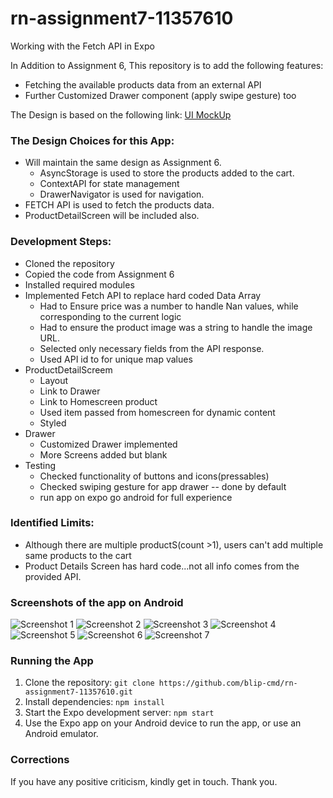 # rn-assignment7-11357610
Working with the Fetch API in Expo

In Addition to Assignment 6,
This repository is to add the following features:
- Fetching the available products data from an external API
- Further Customized Drawer component (apply swipe gesture) too 


The Design is based on the following link: [UI MockUp](https://drive.google.com/file/d/1GBW0tntCgBbtRXyx1k1tFDKLqksS7hpc/view?usp=sharing)

### The Design Choices for this App:
- Will maintain the same design as Assignment 6. 
  - AsyncStorage is used to store the products added to the cart.
  - ContextAPI for state management
  - DrawerNavigator is used for navigation.
- FETCH API is used to fetch the products data.
- ProductDetailScreen will be included also.

### Development Steps:
- Cloned the repository
- Copied the code from Assignment 6
- Installed required modules
- Implemented Fetch API to replace hard coded Data Array
  - Had to Ensure price was a number to handle Nan values, while corresponding to the current logic
  - Had to ensure the product image was a string to handle the image URL.
  - Selected only necessary fields from the API response.
  - Used API id to for unique map values
- ProductDetailScreem
  - Layout
  - Link to Drawer 
  - Link to Homescreen product
  - Used item passed from homescreen for dynamic content
  - Styled
- Drawer
  - Customized Drawer implemented
  - More Screens added but blank
- Testing
  - Checked functionality of buttons and icons(pressables)
  - Checked swiping gesture for app drawer -- done by default
  - run app on expo go android for full experience


### Identified Limits:
- Although there are multiple productS(count >1), users can't add multiple same products to the cart
- Product Details Screen has hard code...not all info comes from the provided API.

### Screenshots of the app on Android
![Screenshot 1](./ShopCart/assets/screenshot-1.jpg)
![Screenshot 2](./ShopCart/assets/screenshot-2.jpg)
![Screenshot 3](./ShopCart/assets/screenshot-3.jpg)
![Screenshot 4](./ShopCart/assets/screenshot-4.jpg)
![Screenshot 5](./ShopCart/assets/screenshot-5.jpg)
![Screenshot 6](./ShopCart/assets/screenshot-6.jpg)
![Screenshot 7](./ShopCart/assets/screenshot-7.jpg)

### Running the App
1. Clone the repository: `git clone https://github.com/blip-cmd/rn-assignment7-11357610.git`
2. Install dependencies: `npm install`
3. Start the Expo development server: `npm start`
4. Use the Expo app on your Android device to run the app, or use an Android emulator.

### Corrections
If you have any positive criticism, kindly get in touch. 
Thank you.